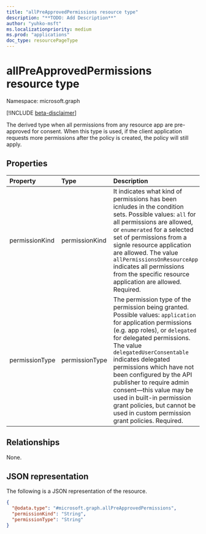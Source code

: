 ```yaml
---
title: "allPreApprovedPermissions resource type"
description: "**TODO: Add Description**"
author: "yuhko-msft"
ms.localizationpriority: medium
ms.prod: "applications"
doc_type: resourcePageType
---
```


# allPreApprovedPermissions resource type

Namespace: microsoft.graph

[!INCLUDE [beta-disclaimer](../../includes/beta-disclaimer.md)]

The derived type when all permissions from any resource app are pre-approved for consent. When this type is used, if the client application requests more permissions after the policy is created, the policy will still apply.

## Properties
|Property|Type|Description|
|:---|:---|:---|
|permissionKind|permissionKind| It indicates what kind of permissions has been icnludes in the condition sets. Possible values: `all` for all  permissions are allowed, or `enumerated` for a selected set of permissions from a signle resource application are allowed. The value `allPermissionsOnResourceApp` indicates all permissions from the specific resource application are allowed. Required.|
|permissionType|permissionType|The permission type of the permission being granted. Possible values: `application` for application permissions (e.g. app roles), or `delegated` for delegated permissions. The value `delegatedUserConsentable` indicates delegated permissions which have not been configured by the API publisher to require admin consent—this value may be used in built-in permission grant policies, but cannot be used in custom permission grant policies. Required.|

## Relationships
None.

## JSON representation
The following is a JSON representation of the resource.
<!-- {
  "blockType": "resource",
  "@odata.type": "microsoft.graph.allPreApprovedPermissions"
}
-->
``` json
{
  "@odata.type": "#microsoft.graph.allPreApprovedPermissions",
  "permissionKind": "String",
  "permissionType": "String"
}
```

